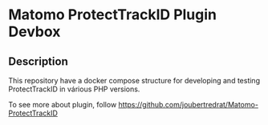 # Matomo ProtectTrackID Plugin Devbox

## Description

This repository have a docker compose structure for developing and testing ProtectTrackID in várious PHP versions.

To see more about plugin, follow https://github.com/joubertredrat/Matomo-ProtectTrackID